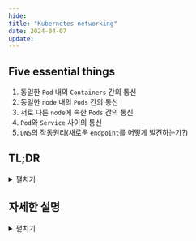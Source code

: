 ```yaml
---
hide:
title: "Kubernetes networking"
date: 2024-04-07
update:
---
```


## Five essential things

1. 동일한 `Pod` 내의 `Containers` 간의 통신
2. 동일한 `node` 내의 `Pods` 간의 통신
3. 서로 다른 `node`에 속한 `Pods` 간의 통신
4. `Pod`와 `Service` 사이의 통신
5. `DNS`의 작동원리(새로운 `endpoint`를 어떻게 발견하는가?)

## TL;DR

<details>
<summary>펼치기</summary>

### 동일한 `Pod` 내의 `Containers` 간의 통신

- **통신 방법**: `localhost`와 `port`를 사용한다. 동일한 `Pod` 내의 컨테이너들은 같은 `network namespace`를 공유하기 때문에, `localhost`를 통해 서로 통신할 수 있다.

### 동일한 `node` 내의 `Pods` 간의 통신

- Kubernetes 환경에서 각 `Pod`는 고유한 IP 주소를 가지며, 이는 해당 `node`의 `virtual ethernet device`에 의해 관리된다. 각 `Pod`에서 발생하는 트래픽은 노드의 네트워크 브리지(`cbr0`)를 통해 라우팅되어, 해당 노드 내 다른 `Pods`로 전달된다.

- 이때 (재)생성 되는 `Pod`마다 IP가 새롭게 생성된다. 이를 매번 쫓아다닐 수 없어서 추상화된 IP 하나를 만들어 사용하는데, 이것이 바로 `service.clusterIP`다.

### 서로 다른 `node`에 속한 `Pods` 간의 통신

- 다른 노드에 있는 `Pod`로 트래픽을 보내려면, 트래픽은 먼저 송신 `Pod`가 속한 노드의 브리지를 거친 후, 클러스터 내 라우팅 규칙을 통해 목적지 `Pod`가 있는 노드로 전달됩니다.

### `Pod`와 `Service` 사이의 통신

- 복수의 `Pods`에 대한 트래픽을 관리하기 위해, `Service`라는 추상화를 사용합니다. `Service`는 가상 IP를 통해 접근되며, 클러스터 내의 `kube-proxy`가 실제 `Pods`로 트래픽을 적절히 전달합니다.

### `DNS`의 작동원리

- 클러스터 내 `Service`나 `Pods`에 대한 도메인 이름 요청은 `CoreDNS`를 통해 해석됩니다. `CoreDNS`는 클러스터 내부의 `Service`나 `Pods`에 대한 도메인 이름을 IP 주소로 매핑하여, 트래픽이 적절한 목적지로 라우팅될 수 있게 합니다.
</details>

## 자세한 설명

<details>
<summary>펼치기</summary>

### 동일한 `Pod`에 속한 `Containers` 간의 통신

#### via

- `localhost`
  - *어떤 `Pod`에 속한 컨테이너들은 `network namespace`*를 공유한다. 모든 Pod가 저마다의 namespace를 갖는 것.
- `port`

#### `network namespace`란?

## Five essential things

- 동일한 `Pod`에 속한 `Containers` 간의 통신
- 동일한 `node`에 속한 `Pods` 간의 통신
- 서로 다른 `node`에 속한 `Pods` 간의 통신
- `Pod`와 `Service` 사이의 통신
- `DNS`의 작동원리(새로운 `endpoint`를 어떻게 발견할까?)

### 동일한 `Pod`에 속한 `Containers` 간의 통신

#### via

- `localhost`
  - *어떤 `Pod`에 속한 컨테이너들은 `network namespace`*를 공유한다. 모든 Pod가 저마다의 namespace를 갖는 것.
- `port`

#### `network namespace`란?

`network interfaces`와 `routing tables`의 모음. `namespace`를 통해 논리적으로 레이어를 구분하여 서로 충돌될 일이 없도록 한다.

참고로, Kubernetes의 모든 `Pod`에는 숨겨진 `container(aka pause container)`가 있다. 혹시나 모든 `Pod`가 죽어버렸을 때를 대비해 `namespace`가 open 상태를 유지하는 역할이다.

### 동일한 `node`에 속한 `Pods` 간의 통신

Kubernetes가 세팅한 환경에서 각 `Pods`는 고유한 `network namespace`와 `IP`를 소유하며, `ethernet device(aka eth0)`를 갖고 있다고 스스로 인식한다.

각 `Pod`는 `eth0`를 통해 외부와 연결되어있는줄 알지만, **사실은 자신이 속한 `(worker)node`의 `virtual ethernet device`로 연결된다.** 즉, 이것(`virtual ethernet device`)은 `node`와 그에 속한 `Pods`간의 통신을 담당한다. 그리고 통신 방향에 따라 각각 `eth0`, `vethX`라 칭한다. (`vethX`는 `virtual ethernet 0, 1, 2` 처럼 `Pods` 마다 통신이 존재하기 때문에 붙여진 이름이다.)

이때 `node`는 `Pods` 간에 통신을 중계하기 위해 `network bridge`를 사용한다. 쿠버네티스에서 이것은 `cbr0`라는 이름으로 생성된다. 모든 `Pods` 및 `node` 조차 이 브릿지에 등록된다.

> `network bridge`는 이름처럼 두 네트워크를 연결한다.

#### service.clusterIP

이 `service`는 `Pod`의 IP를 추상화한 가상 IP를 갖는다. kube-proxy가 이 가상 IP에 매핑된 적절한 `Pod`를 찾아 연결해준다.

왜 추상화가 필요할까? `Pods`는 생성되고 삭제 될 때마다 IP가 바뀌는데, 이를 해결하기 위해 `service`를 생성한다. 예를들어 버전이 업데이트 되거나 망가진 `Pod`를 대체하기 위해 복제본을 재생성하는 경우에 말이다.

### 서로 다른 `node`에 속한 `Pods` 간의 통신

어떤 `Pod`가 다른 node에 있는 `Pod`에 요청을 보내면, 일단은 자기가 속한 node의 bridge로 간다. 물론 그 bridge에는 요청한 IP가 없을 것이다.

그러면 `node`는 이제 default gateway로 'falls back'(_이 의미가 무엇일까?_) 된다. 그리고는 클러스터 레벨까지 올라가서 **router table**에서 IP를 찾는다.

### `Pod`와 `Service` 사이의 통신

고가용성 등을 위하여 우리는 `Pods`를 복제한다. 그런데 이 모든 `Pods`를 위하여 `endpoint`를 각각 관리해야한다면 너무 일이 많다. 그래서 어떤 `service`를 생성하고, 이놈을 개별 endpoint들에 닿기 위한 가상 IP(1차 목적지)로 삼는다.

node마다 존재하는 kube-proxy가 이 가상 IP에 매핑된 적합한 `Pod`를 찾아 연결해준다.

### `DNS`의 작동원리(새로운 `endpoint`를 어떻게 발견할까?)

클러스터에는 DNS를 위한 `service`가 존재한다. 정식 명칭은 `CoreDNS`이지만, 호환성을 위해 `kube-dns`라고 생성된다.

`Pods`는 생성 시 자동으로 클러스터 내부용 domain이 생성되는데, 물론 YAML config에서 임의 설정도 가능하다.

따라서 어떤 `service`에 domain name으로 요청이 들어가면, DNS에서 해당 `service`의 IP를 찾아준다. 이를 전달받은 `kube-proxy`는 이 `service`의 IP가 어느 `Pod`에 연결되는지 알아내어 해당 `Pod`로 요청을 전달한다.

## reference

[Kubernetes Networking Guide for Beginners](https://matthewpalmer.net/kubernetes-app-developer/articles/kubernetes-networking-guide-beginners.html)

</details>
